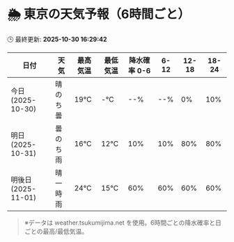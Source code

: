 # 🌦️ 東京の天気予報（6時間ごと）

🕒 最終更新: **2025-10-30 16:29:42**

| 日付 | 天気 | 最高気温 | 最低気温 | 降水確率 0-6 | 6-12 | 12-18 | 18-24 |
|------|------|----------|----------|------------|------|------|------|
| 今日 (2025-10-30) | 晴のち曇 | 19℃ | -℃ | --% | --% | 0% | 10% |
| 明日 (2025-10-31) | 曇のち雨 | 16℃ | 12℃ | 10% | 10% | 80% | 80% |
| 明後日 (2025-11-01) | 晴一時雨 | 24℃ | 15℃ | 60% | 60% | 60% | 60% |

> ※データは weather.tsukumijima.net を使用。6時間ごとの降水確率と日ごとの最高/最低気温。